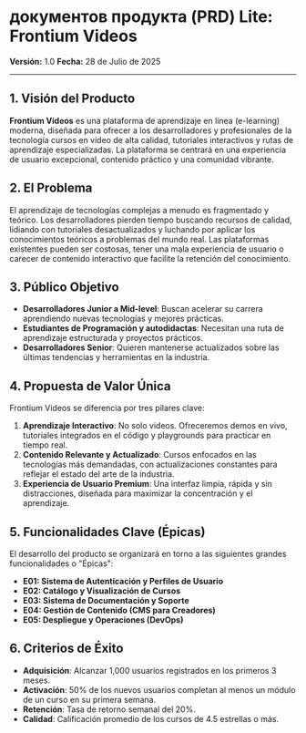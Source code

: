 #  документов продукта (PRD) Lite: Frontium Videos

**Versión:** 1.0
**Fecha:** 28 de Julio de 2025

---

## 1. Visión del Producto

**Frontium Videos** es una plataforma de aprendizaje en línea (e-learning) moderna, diseñada para ofrecer a los desarrolladores y profesionales de la tecnología cursos en video de alta calidad, tutoriales interactivos y rutas de aprendizaje especializadas. La plataforma se centrará en una experiencia de usuario excepcional, contenido práctico y una comunidad vibrante.

## 2. El Problema

El aprendizaje de tecnologías complejas a menudo es fragmentado y teórico. Los desarrolladores pierden tiempo buscando recursos de calidad, lidiando con tutoriales desactualizados y luchando por aplicar los conocimientos teóricos a problemas del mundo real. Las plataformas existentes pueden ser costosas, tener una mala experiencia de usuario o carecer de contenido interactivo que facilite la retención del conocimiento.

## 3. Público Objetivo

- **Desarrolladores Junior a Mid-level**: Buscan acelerar su carrera aprendiendo nuevas tecnologías y mejores prácticas.
- **Estudiantes de Programación y autodidactas**: Necesitan una ruta de aprendizaje estructurada y proyectos prácticos.
- **Desarrolladores Senior**: Quieren mantenerse actualizados sobre las últimas tendencias y herramientas en la industria.

## 4. Propuesta de Valor Única

Frontium Videos se diferencia por tres pilares clave:

1.  **Aprendizaje Interactivo**: No solo videos. Ofreceremos demos en vivo, tutoriales integrados en el código y playgrounds para practicar en tiempo real.
2.  **Contenido Relevante y Actualizado**: Cursos enfocados en las tecnologías más demandadas, con actualizaciones constantes para reflejar el estado del arte de la industria.
3.  **Experiencia de Usuario Premium**: Una interfaz limpia, rápida y sin distracciones, diseñada para maximizar la concentración y el aprendizaje.

## 5. Funcionalidades Clave (Épicas)

El desarrollo del producto se organizará en torno a las siguientes grandes funcionalidades o "Épicas":

- **E01: Sistema de Autenticación y Perfiles de Usuario**
- **E02: Catálogo y Visualización de Cursos**
- **E03: Sistema de Documentación y Soporte**
- **E04: Gestión de Contenido (CMS para Creadores)**
- **E05: Despliegue y Operaciones (DevOps)**

## 6. Criterios de Éxito

- **Adquisición**: Alcanzar 1,000 usuarios registrados en los primeros 3 meses.
- **Activación**: 50% de los nuevos usuarios completan al menos un módulo de un curso en su primera semana.
- **Retención**: Tasa de retorno semanal del 20%.
- **Calidad**: Calificación promedio de los cursos de 4.5 estrellas o más.
